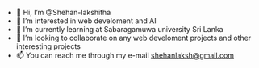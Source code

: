 - 👋 Hi, I’m @Shehan-lakshitha
- 👀 I’m interested in web develoment and AI
- 🌱 I’m currently learning at Sabaragamuwa university Sri Lanka
- 💞️ I’m looking to collaborate on any web develoment projects and other interesting projects
- 📫 You can reach me through my e-mail shehanlaksh@gmail.com

<!---
Shehan-lakshitha/Shehan-lakshitha is a ✨ special ✨ repository because its `README.md` (this file) appears on your GitHub profile.
You can click the Preview link to take a look at your changes.
--->
